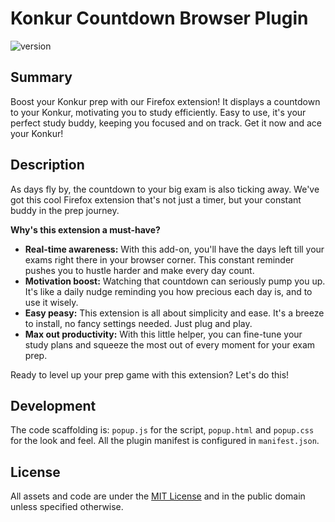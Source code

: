 # Konkur Countdown Browser Plugin

<p>
    <img src="https://img.shields.io/badge/version-1.1.1-blue" alt="version">
</p>

## Summary

Boost your Konkur prep with our Firefox extension! It displays a countdown to your Konkur, motivating you to study efficiently. Easy to use, it's your perfect study buddy, keeping you focused and on track. Get it now and ace your Konkur!

## Description

As days fly by, the countdown to your big exam is also ticking away. We've got this cool Firefox extension that's not just a timer, but your constant buddy in the prep journey.

**Why's this extension a must-have?**

- **Real-time awareness:** With this add-on, you'll have the days left till your exams right there in your browser corner. This constant reminder pushes you to hustle harder and make every day count.
- **Motivation boost:** Watching that countdown can seriously pump you up. It's like a daily nudge reminding you how precious each day is, and to use it wisely.
- **Easy peasy:** This extension is all about simplicity and ease. It's a breeze to install, no fancy settings needed. Just plug and play.
- **Max out productivity:** With this little helper, you can fine-tune your study plans and squeeze the most out of every moment for your exam prep.

Ready to level up your prep game with this extension? Let's do this!

## Development

The code scaffolding is:
`popup.js` for the script, `popup.html` and `popup.css`
for the look and feel. All the plugin manifest is configured in
`manifest.json`.

## License

All assets and code are under the [MIT License](LICENSE) and in the public
domain unless specified otherwise.
